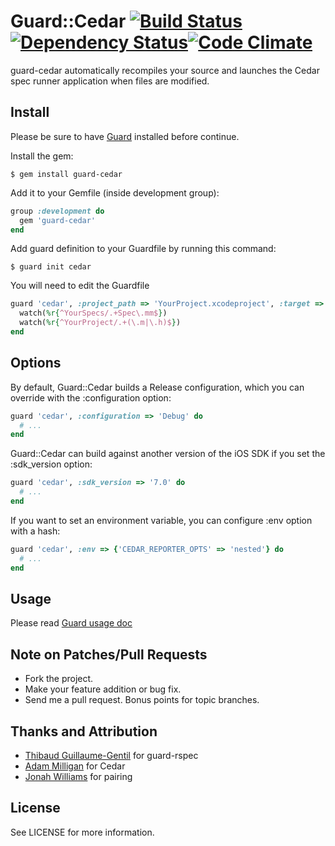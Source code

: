 # Guard::Cedar [![Build Status](https://secure.travis-ci.org/ohrite/guard-cedar.png)](http://travis-ci.org/ohrite/guard-cedar)[![Dependency Status](https://gemnasium.com/ohrite/guard-cedar.png)](https://gemnasium.com/ohrite/guard-cedar)[![Code Climate](https://codeclimate.com/github/ohrite/guard-cedar.png)](https://codeclimate.com/github/ohrite/guard-cedar)

guard-cedar automatically recompiles your source and launches the Cedar spec runner application when files are modified.

Install
-------

Please be sure to have [Guard](https://github.com/guard/guard) installed before continue.

Install the gem:

```
$ gem install guard-cedar
```

Add it to your Gemfile (inside development group):

``` ruby
group :development do
  gem 'guard-cedar'
end
```

Add guard definition to your Guardfile by running this command:

```
$ guard init cedar
```

You will need to edit the Guardfile 

``` ruby
guard 'cedar', :project_path => 'YourProject.xcodeproject', :target => 'YourSpecs' do
  watch(%r{^YourSpecs/.+Spec\.mm$})
  watch(%r{^YourProject/.+(\.m|\.h)$})
end
```


Options
-------

By default, Guard::Cedar builds a Release configuration, which you can override with the :configuration option:

``` ruby
guard 'cedar', :configuration => 'Debug' do
  # ...
end
```

Guard::Cedar can build against another version of the iOS SDK if you set the :sdk_version option:

``` ruby
guard 'cedar', :sdk_version => '7.0' do
  # ...
end
```

If you want to set an environment variable, you can configure :env option with a hash:

``` ruby
guard 'cedar', :env => {'CEDAR_REPORTER_OPTS' => 'nested'} do
  # ...
end
```


Usage
-----

Please read [Guard usage doc](https://github.com/guard/guard#readme)


Note on Patches/Pull Requests
-----------------------------

* Fork the project.
* Make your feature addition or bug fix.
* Send me a pull request. Bonus points for topic branches.


Thanks and Attribution
----------------------

* [Thibaud Guillaume-Gentil](https://github.com/thibaudgg) for guard-rspec
* [Adam Milligan](https://github.com/amilligan) for Cedar
* [Jonah Williams](https://github.com/jonah-carbonfive) for pairing


License
-------
See LICENSE for more information.
